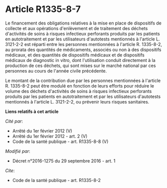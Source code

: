# Article R1335-8-7

Le financement des obligations relatives à la mise en place de dispositifs de collecte et aux opérations d'enlèvement et de
traitement des déchets d'activités de soins à risques infectieux perforants produits par les patients en autotraitement et
par les utilisateurs d'autotests mentionnés à l'article L. 3121-2-2 est réparti entre les personnes mentionnées à l'article
R. 1335-8-2, au prorata des quantités de médicaments, associés ou non à des dispositifs médicaux, et des quantités de
dispositifs médicaux et de dispositifs médicaux de diagnostic in vitro, dont l'utilisation conduit directement à la
production de ces déchets, qui sont mises sur le marché national par ces personnes au cours de l'année civile précédente. 

Le montant de la contribution due par les personnes mentionnées à l'article R. 1335-8-2 peut être modulé en fonction de leurs
efforts pour réduire le volume des déchets d'activités de soins à risques infectieux perforants produits par les patients en
autotraitement et par les utilisateurs d'autotests mentionnés à l'article L. 3121-2-2, ou prévenir leurs risques sanitaires.

**Liens relatifs à cet article**

_Cité par_:

  - Arrêté du 1er février 2012 (V)
  - Arrêté du 1er février 2012 - art. 2 (V)
  - Code de la santé publique - art. R1335-8-8 (V)

_Modifié par_:

  - Décret n°2016-1275 du 29 septembre 2016 - art. 1

_Cite_:

  - Code de la santé publique - art. R1335-8-2

